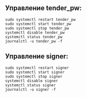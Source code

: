 ## Управление tender_pw:
```
sudo systemctl restart tender_pw
sudo systemctl start tender_pw
sudo systemctl stop tender_pw
systemctl disable tender_pw
systemctl status tender_pw
journalctl -u tender_pw -f
```

## Управление signer:
```
sudo systemctl restart signer
sudo systemctl start signer
sudo systemctl stop signer
systemctl disable signer
systemctl status signer
journalctl -u signer -f
```
